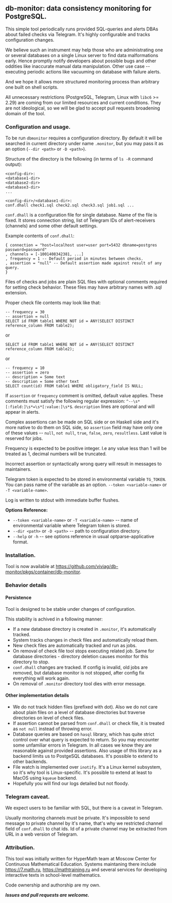 ## db-monitor: data consistency monitoring for PostgreSQL.

This simple tool periodically runs provided SQL-queries and alerts DBAs about failed checks via Telegram.
It's highly configurable and tracks configuration changes.

We believe such an instrument may help those who are administrating one or several databases on a single Linux server to find data malformations early. Hence promptly notify developers about possible bugs and other oddities like inaccurate manual data manipulation. Other use case -- executing periodic actions like vacuuming on database with failure alerts.

And we hope it allows more structured monitoring process than arbitrary one built on shell scripts.

All unnecessary restrictions (PostgreSQL, Telegram, Linux with `libc6` >= 2.29) are coming from our limited resources and current conditions. They are not ideological, so we will be glad to accept pull requests broadening domain of the tool.

### Configuration and usage.

To be run `dbmonitor` requires a configuration directory. By default it will be searched in current directory under name `.monitor`, but you may pass it as an option (`--dir <path>` or `-D <path>`).

Structure of the directory is the following (in terms of `ls -R` command output):
```
<config-dir>:
<database1-dir>
<database2-dir>
<database3-dir>
...

<config-dir>/<database1-dir>:
conf.dhall check1.sql check2.sql check3.sql job1.sql ...
```

`conf.dhall` is a configuration file for single database. Name of the file is fixed. It stores connection string, list of Telegram IDs of alert-receivers (channels) and some other default settings.

Example contents of `conf.dhall`:
```
{ connection = "host=localhost user=user port=5432 dbname=postgres password=password"
, channels = [-1001408342381, ...]
, frequency = 1 -- Default period in minutes between checks.
, assertion = "null" -- Default assertion made against result of any query.
}
```

Files of checks and jobs are plain SQL files with optional comments required for setting check behavior. These files may have arbitrary names with .sql extension.

Proper check file contents may look like that:
```
-- frequency = 30
-- assertion = null
SELECT id FROM table1 WHERE NOT id = ANY(SELECT DISTINCT reference_column FROM table2);
```

or
```
SELECT id FROM table1 WHERE NOT id = ANY(SELECT DISTINCT reference_column FROM table2);
```

or
```
-- frequency = 10
-- assertion = zero
-- description = Some text
-- description = Some other text
SELECT count(id) FROM table1 WHERE obligatory_field IS NULL;
```

If `assertion` or `frequency` comment is omitted, default value applies.
These comments must satisfy the following regular expression: `^--\s*[:field:]\s*=\s*[:value:]\s*$`. `description` lines are optional and will appear in alerts.

Complex assertions can be made on SQL side or on Haskell side and it's more native to do them on SQL side, so `assertion` field may have only one of these values -- `null`, `not null`, `true`, `false`, `zero`, `resultless`. Last value is reserved for jobs.

Frequency is expected to be positive integer. I.e any value less than 1 will be treated as 1, decimal numbers will be truncated.

Incorrect assertion or syntactically wrong query will result in messages to maintainers.

Telegram token is expected to be stored in environmental variable `TG_TOKEN`. You can pass name of the variable as an option. `--token <variable-name>` or `-T <variable-name>`.

Log is written to stdout with immediate buffer flushes.

**Options Reference:**

* `--token <variable-name>` or `-T <variable-name>` -- name of environmental variable where Telegram token is stored.
* `--dir <path>` or `-D <path>` -- path to configuration directory.
* `--help` or `-h` -- see options reference in usual optparse-applicative format.

### Installation.

Tool is now available at https://github.com/viviag/db-monitor/pkgs/container/db-monitor.

### Behavior details

#### Persistence

Tool is designed to be stable under changes of configuration.

This stability is achived in a following manner:
* If a new database directory is created in `.monitor`, it's automatically tracked.
* System tracks changes in check files and automatically reload them.
* New check files are automatically tracked and run as jobs.
* On removal of check file tool stops executing related job. Same for database directories - directory deletion causes monitor for this directory to stop.
* `conf.dhall` changes are tracked. If config is invalid, old jobs are removed, but database monitor is not stopped, after config fix everything will work again.
* On removal of `.monitor` directory tool dies with error message.

#### Other implementation details

* We do not track hidden files (prefixed with dot). Also we do not care about plain files on a level of database directories but traverse directories on level of check files.
* If assertion cannot be parsed from `conf.dhall` or check file, it is treated as `not null` instead of throwing error.
* Database queries are based on `hasql` library, which has quite strict control over what query is expected to return. So you may encounter some unfamiliar errors in Telegram. In all cases we know they are reasonable against provided assertions. Also usage of this library as a backend limits us to PostgeSQL databases. It's possible to extend to other backends.
* File watch is implemented over `inotify`. It's a Linux kernel subsystem, so it's why tool is Linux-specific. It's possible to extend at least to MacOS using `kqueue` backend.
* Hopefully you will find our logs detailed but not floody.

### Telegram caveat.

We expect users to be familiar with SQL, but there is a caveat in Telegram.

Usually monitoring channels must be private. It's impossible to send message to private channel by it's name, that's why we restricted channel field of `conf.dhall` to chat ids. Id of a private channel may be extracted from URL in a web version of Telegram.

### Attribution.

This tool was initially written for HyperMath team at Moscow Center for Continuous Mathematical Education.
Systems maintaning there include https://7.math.ru, https://mathtraining.ru and several services for developing interactive texts in school-level mathematics.

Code ownership and authorship are my own.

**_Issues and pull requests are welcome._**

